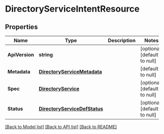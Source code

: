 # DirectoryServiceIntentResource

## Properties
Name | Type | Description | Notes
------------ | ------------- | ------------- | -------------
**ApiVersion** | **string** |  | [optional] [default to null]
**Metadata** | [**DirectoryServiceMetadata**](directory_service_metadata.md) |  | [default to null]
**Spec** | [**DirectoryService**](directory_service.md) |  | [optional] [default to null]
**Status** | [**DirectoryServiceDefStatus**](directory_service_def_status.md) |  | [optional] [default to null]

[[Back to Model list]](../README.md#documentation-for-models) [[Back to API list]](../README.md#documentation-for-api-endpoints) [[Back to README]](../README.md)


